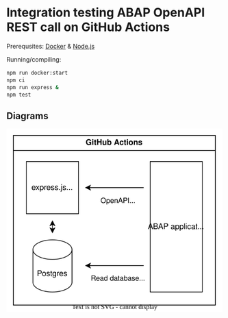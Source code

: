 # Integration testing ABAP OpenAPI REST call on GitHub Actions

Prerequsites: [Docker](https://www.docker.com) & [Node.js](https://nodejs.org/en)

Running/compiling:

```bash
npm run docker:start
npm ci
npm run express &
npm test
```

## Diagrams

![overview](/overview.drawio.svg)